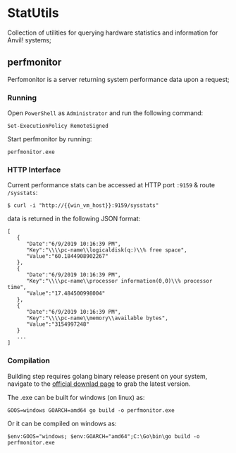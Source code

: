 # StatUtils

Collection of utilities for querying hardware statistics and information for Anvil! systems;

## perfmonitor

Perfomonitor is a server returning system performance data upon a request;

### Running

Open `PowerShell` as `Administrator` and run the following command:


    Set-ExecutionPolicy RemoteSigned

Start perfmonitor by running:


    perfmonitor.exe

### HTTP Interface

Current performance stats can be accessed at HTTP port `:9159` & route `/sysstats`:

`$ curl -i "http://{{win_vm_host}}:9159/sysstats"`

data is returned in the following JSON format:

```
[  
   {  
      "Date":"6/9/2019 10:16:39 PM",
      "Key":"\\\\pc-name\\logicaldisk(q:)\\% free space",
      "Value":"60.1844908902267"
   },
   {  
      "Date":"6/9/2019 10:16:39 PM",
      "Key":"\\\\pc-name\\processor information(0,0)\\% processor time",
      "Value":"17.484500998004"
   },
   {  
      "Date":"6/9/2019 10:16:39 PM",
      "Key":"\\\\pc-name\\memory\\available bytes",
      "Value":"3154997248"
   }
   ...
]
```

### Compilation

Building step requires golang binary release present on your system, navigate to the [official downlad page](https://golang.org/dl/) to grab the latest 
version.

The .exe can be built for windows (on linux) as:

`GOOS=windows GOARCH=amd64 go build -o perfmonitor.exe`

Or it can be compiled on windows as:

`$env:GOOS="windows; $env:GOARCH="amd64";C:\Go\bin\go build -o perfmonitor.exe`